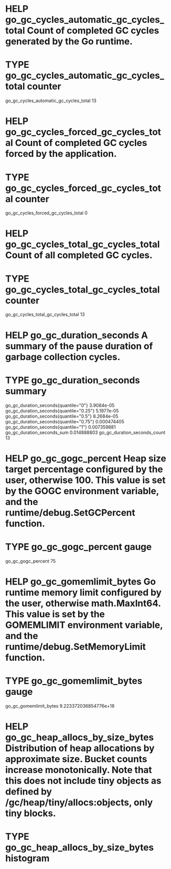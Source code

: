 # HELP go_gc_cycles_automatic_gc_cycles_total Count of completed GC cycles generated by the Go runtime.
# TYPE go_gc_cycles_automatic_gc_cycles_total counter
go_gc_cycles_automatic_gc_cycles_total 13
# HELP go_gc_cycles_forced_gc_cycles_total Count of completed GC cycles forced by the application.
# TYPE go_gc_cycles_forced_gc_cycles_total counter
go_gc_cycles_forced_gc_cycles_total 0
# HELP go_gc_cycles_total_gc_cycles_total Count of all completed GC cycles.
# TYPE go_gc_cycles_total_gc_cycles_total counter
go_gc_cycles_total_gc_cycles_total 13
# HELP go_gc_duration_seconds A summary of the pause duration of garbage collection cycles.
# TYPE go_gc_duration_seconds summary
go_gc_duration_seconds{quantile="0"} 3.9084e-05
go_gc_duration_seconds{quantile="0.25"} 5.1977e-05
go_gc_duration_seconds{quantile="0.5"} 8.2684e-05
go_gc_duration_seconds{quantile="0.75"} 0.000474405
go_gc_duration_seconds{quantile="1"} 0.007359881
go_gc_duration_seconds_sum 0.014888803
go_gc_duration_seconds_count 13
# HELP go_gc_gogc_percent Heap size target percentage configured by the user, otherwise 100. This value is set by the GOGC environment variable, and the runtime/debug.SetGCPercent function.
# TYPE go_gc_gogc_percent gauge
go_gc_gogc_percent 75
# HELP go_gc_gomemlimit_bytes Go runtime memory limit configured by the user, otherwise math.MaxInt64. This value is set by the GOMEMLIMIT environment variable, and the runtime/debug.SetMemoryLimit function.
# TYPE go_gc_gomemlimit_bytes gauge
go_gc_gomemlimit_bytes 9.223372036854776e+18
# HELP go_gc_heap_allocs_by_size_bytes Distribution of heap allocations by approximate size. Bucket counts increase monotonically. Note that this does not include tiny objects as defined by /gc/heap/tiny/allocs:objects, only tiny blocks.
# TYPE go_gc_heap_allocs_by_size_bytes histogram